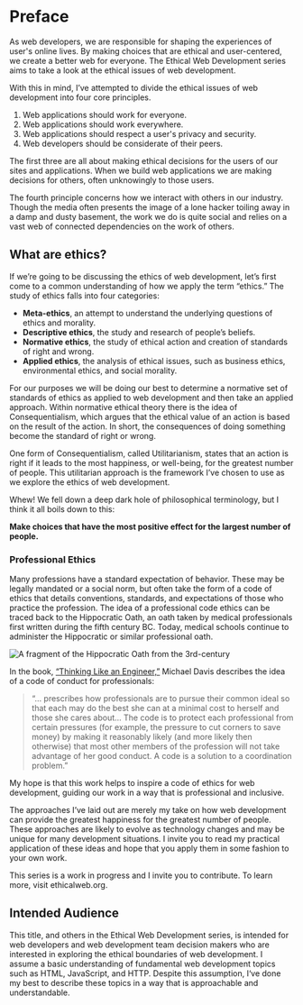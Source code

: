 # Preface

As web developers, we are responsible for shaping the experiences of user's online lives. By making choices that are ethical and user-centered, we create a better web for everyone. The Ethical Web Development series aims to take a look at the ethical issues of web development.

With this in mind, I’ve attempted to divide the ethical issues of web development into four core principles.

1. Web applications should work for everyone.
2. Web applications should work everywhere.
3. Web applications should respect a user's privacy and security.
4. Web developers should be considerate of their peers.

The first three are all about making ethical decisions for the users of our sites and applications. When we build web applications we are making decisions for others, often unknowingly to those users.

The fourth principle concerns how we interact with others in our industry. Though the media often presents the image of a lone hacker toiling away in a damp and dusty basement, the work we do is quite social and relies on a vast web of connected dependencies on the work of others.

## What are ethics?

If we’re going to be discussing the ethics of web development, let’s first come to a common understanding of how we apply the term “ethics.” The study of ethics falls into four categories:

- **Meta-ethics**, an attempt to understand the underlying questions of ethics and morality.
- **Descriptive ethics**, the study and research of people’s beliefs.
- **Normative ethics**, the study of ethical action and creation of standards of right and wrong.
- **Applied ethics**, the analysis of ethical issues, such as business ethics, environmental ethics, and social morality.

For our purposes we will be doing our best to determine a normative set of standards of ethics as applied to web development and then take an applied approach. Within normative ethical theory there is the idea of Consequentialism, which argues that the ethical value of an action is based on the result of the action. In short, the consequences of doing something become the standard of right or wrong.

One form of Consequentialism, called Utilitarianism, states that an action is right if it leads to the most happiness, or well-being, for the greatest number of people. This utilitarian approach is the framework I’ve chosen to use as we explore the ethics of web development.

Whew! We fell down a deep dark hole of philosophical terminology, but I think it all boils down to this:

**Make choices that have the most positive effect for the largest number of people.**


### Professional Ethics

Many professions have a standard expectation of behavior. These may be legally mandated or a social norm, but often take the form of a code of ethics that details conventions, standards, and expectations of those who practice the profession. The idea of a professional code ethics can be traced back to the Hippocratic Oath, an oath taken by medical professionals first written during the fifth century BC. Today, medical schools continue to administer the Hippocratic or similar professional oath.

![A fragment of the Hippocratic Oath from the 3rd-century](img/Hippocratic_oath.jpg)

In the book, [“Thinking Like an Engineer,”](http://ethics.iit.edu/publication/md_te.html) Michael Davis describes the idea of a code of conduct for professionals:

> “… prescribes how professionals are to pursue their common ideal so that each may do the best she can at a minimal cost to herself and those she cares about… The code is to protect each professional from certain pressures (for example, the pressure to cut corners to save money) by making it reasonably likely (and more likely then otherwise) that most other members of the profession will not take advantage of her good conduct. A code is a solution to a coordination problem.”

My hope is that this work helps to inspire a code of ethics for web development, guiding our work in a way that is professional and inclusive.

The approaches I’ve laid out are merely my take on how web development can provide the greatest happiness for the greatest number of people. These approaches are likely to evolve as technology changes and may be unique for many development situations. I invite you to read my practical application of these ideas and hope that you apply them in some fashion to your own work.

This series is a work in progress and I invite you to contribute. To learn more, visit ethicalweb.org.

## Intended Audience

This title, and others in the Ethical Web Development series, is intended for web developers and web development team decision makers who are interested in exploring the ethical boundaries of web development. I assume a basic understanding of fundamental web development topics such as HTML, JavaScript, and HTTP. Despite this assumption, I‘ve done my best to describe these topics in a way that is approachable and understandable.
